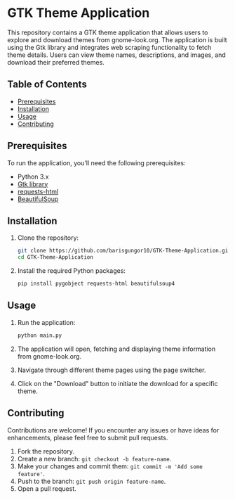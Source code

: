 # GTK Theme Application

This repository contains a GTK theme application that allows users to explore and download themes from gnome-look.org. The application is built using the Gtk library and integrates web scraping functionality to fetch theme details. Users can view theme names, descriptions, and images, and download their preferred themes.

## Table of Contents

- [Prerequisites](#prerequisites)
- [Installation](#installation)
- [Usage](#usage)
- [Contributing](#contributing)

## Prerequisites

To run the application, you'll need the following prerequisites:

- Python 3.x
- [Gtk library](https://pygobject.readthedocs.io/en/latest/getting_started.html)
- [requests-html](https://requests-html.kennethreitz.org/)
- [BeautifulSoup](https://www.crummy.com/software/BeautifulSoup/)

## Installation

1. Clone the repository:

    ```bash
    git clone https://github.com/barisgungor10/GTK-Theme-Application.git
    cd GTK-Theme-Application
    ```

2. Install the required Python packages:

    ```bash
    pip install pygobject requests-html beautifulsoup4
    ```

## Usage

1. Run the application:

    ```bash
    python main.py
    ```

2. The application will open, fetching and displaying theme information from gnome-look.org.

3. Navigate through different theme pages using the page switcher.

4. Click on the "Download" button to initiate the download for a specific theme.

## Contributing

Contributions are welcome! If you encounter any issues or have ideas for enhancements, please feel free to submit pull requests.

1. Fork the repository.
2. Create a new branch: `git checkout -b feature-name`.
3. Make your changes and commit them: `git commit -m 'Add some feature'`.
4. Push to the branch: `git push origin feature-name`.
5. Open a pull request.

